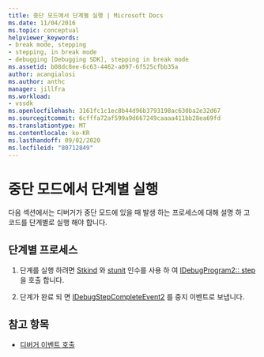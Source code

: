 ```yaml
---
title: 중단 모드에서 단계별 실행 | Microsoft Docs
ms.date: 11/04/2016
ms.topic: conceptual
helpviewer_keywords:
- break mode, stepping
- stepping, in break mode
- debugging [Debugging SDK], stepping in break mode
ms.assetid: b08dc8ee-6c63-4462-a097-6f525cfbb35a
author: acangialosi
ms.author: anthc
manager: jillfra
ms.workload:
- vssdk
ms.openlocfilehash: 3161fc1c1ec8b44d96b3793198ac630ba2e32d67
ms.sourcegitcommit: 6cfffa72af599a9d667249caaaa411bb28ea69fd
ms.translationtype: MT
ms.contentlocale: ko-KR
ms.lasthandoff: 09/02/2020
ms.locfileid: "80712849"
---
```

# <a name="stepping-in-break-mode"></a>중단 모드에서 단계별 실행
다음 섹션에서는 디버거가 중단 모드에 있을 때 발생 하는 프로세스에 대해 설명 하 고 코드를 단계별로 실행 해야 합니다.

## <a name="stepping-process"></a>단계별 프로세스

1. 단계를 실행 하려면 [Stkind](../../extensibility/debugger/reference/stepkind.md) 와 [stunit](../../extensibility/debugger/reference/stepunit.md) 인수를 사용 하 여 [IDebugProgram2:: step](../../extensibility/debugger/reference/idebugprogram2-step.md) 을 호출 합니다.

2. 단계가 완료 되 면 [IDebugStepCompleteEvent2](../../extensibility/debugger/reference/idebugstepcompleteevent2.md) 를 중지 이벤트로 보냅니다.

## <a name="see-also"></a>참고 항목
- [디버거 이벤트 호출](../../extensibility/debugger/calling-debugger-events.md)
